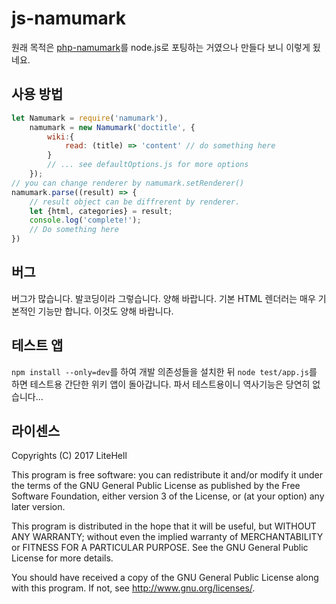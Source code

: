 # js-namumark
원래 목적은 [php-namumark](https://github.com/koreapyj/php-namumark)를 node.js로 포팅하는 거였으나 만들다 보니 이렇게 됬네요.

## 사용 방법
```js
let Namumark = require('namumark'),
    namumark = new Namumark('doctitle', {
        wiki:{
            read: (title) => 'content' // do something here
        }
        // ... see defaultOptions.js for more options
    });
// you can change renderer by namumark.setRenderer()
namumark.parse((result) => {
    // result object can be diffrerent by renderer.
    let {html, categories} = result;
    console.log('complete!');
    // Do something here
})
```

## 버그
버그가 많습니다. 발코딩이라 그렇습니다. 양해 바랍니다.
기본 HTML 렌더러는 매우 기본적인 기능만 합니다. 이것도 양해 바랍니다.

## 테스트 앱
`npm install --only=dev`를 하여 개발 의존성들을 설치한 뒤 `node test/app.js`를 하면 테스트용 간단한 위키 앱이 돌아갑니다. 파서 테스트용이니 역사기능은 당연히 없습니다...

## 라이센스
Copyrights (C) 2017 LiteHell

This program is free software: you can redistribute it and/or modify
it under the terms of the GNU General Public License as published by
the Free Software Foundation, either version 3 of the License, or
(at your option) any later version.

This program is distributed in the hope that it will be useful,
but WITHOUT ANY WARRANTY; without even the implied warranty of
MERCHANTABILITY or FITNESS FOR A PARTICULAR PURPOSE.  See the
GNU General Public License for more details.

You should have received a copy of the GNU General Public License
along with this program.  If not, see <http://www.gnu.org/licenses/>.